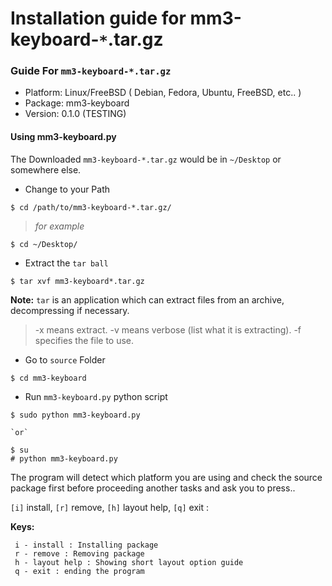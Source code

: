 # Installation guide for mm3-keyboard-`*`.tar.gz #

### Guide For `mm3-keyboard-*.tar.gz` ###

  * Platform: Linux/FreeBSD ( Debian, Fedora, Ubuntu, FreeBSD, etc.. )
  * Package: mm3-keyboard
  * Version: 0.1.0 (TESTING)

#### Using mm3-keyboard.py ####

The Downloaded `mm3-keyboard-*.tar.gz` would be in `~/Desktop` or somewhere else.

  * Change to your Path
```
$ cd /path/to/mm3-keyboard-*.tar.gz/
```

> _for example_
```
$ cd ~/Desktop/
```
  * Extract the `tar ball`
```
$ tar xvf mm3-keyboard*.tar.gz
```

**Note:** `tar` is an application which can extract files from an archive, decompressing if necessary.
> -x means extract.
> -v means verbose (list what it is extracting).
> -f specifies the file to use.


  * Go to `source` Folder
```
$ cd mm3-keyboard
```

  * Run `mm3-keyboard.py` python script
```
$ sudo python mm3-keyboard.py

`or`

$ su
# python mm3-keyboard.py
```

The program will detect which platform you are using and check the source package first before proceeding another tasks and ask you to press..

`[i]` install, `[r]` remove, `[h]` layout help, `[q]` exit :

**Keys:**
```
 i - install : Installing package
 r - remove : Removing package
 h - layout help : Showing short layout option guide
 q - exit : ending the program
```